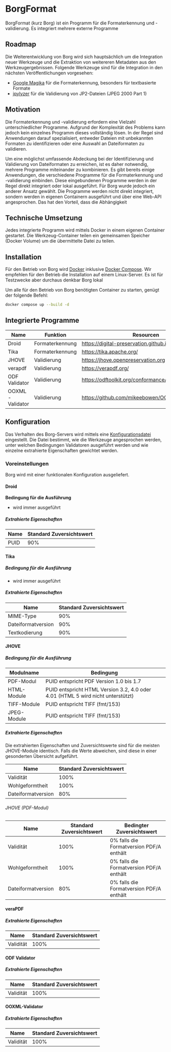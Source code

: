 # BorgFormat

BorgFormat (kurz Borg) ist ein Programm für die Formaterkennung und -validierung. Es integriert mehrere externe Programme

## Roadmap

Die Weiterentwicklung von Borg wird sich hauptsächlich um die Integration neuer Werkzeuge und die Extraktion von weitereren Metadaten aus den Werkzeugergebnissen. Folgende Werkzeuge sind für die Integration in den nächsten Veröffentlichungen vorgesehen:

- [Google Magika](https://github.com/google/magika) für die Formaterkennung, besonders für textbasierte Formate
- [jpylyzer](https://github.com/openpreserve/jpylyzer) für die Validierung von JP2-Dateien (JPEG 2000 Part 1)

## Motivation

Die Formaterkennung und -validierung erfordern eine Vielzahl unterschiedlicher Programme. Aufgrund der Komplexität des Problems kann jedoch kein einzelnes Programm dieses vollständig lösen. In der Regel sind Anwendungen darauf spezialisiert, entweder Dateien mit unbekannten Formaten zu identifizieren oder eine Auswahl an Dateiformaten zu validieren.

Um eine möglichst umfassende Abdeckung bei der Identifizierung und Validierung von Dateiformaten zu erreichen, ist es daher notwendig, mehrere Programme miteinander zu kombinieren. Es gibt bereits einige Anwendungen, die verschiedene Programme für die Formaterkennung und -validierung einbinden. Diese eingebundenen Programme werden in der Regel direkt integriert oder lokal ausgeführt. Für Borg wurde jedoch ein anderer Ansatz gewählt. Die Programme werden nicht direkt integriert, sondern werden in eigenen Containern ausgeführt und über eine Web-API angesprochen. Das hat den Vorteil, dass die Abhängigkeit

## Technische Umsetzung

Jedes integrierte Programm wird mittels Docker in einem eigenen Container gestartet. Die Werkzeug-Container teilen ein gemeinsamen Speicher (Docker Volume) um die übermittelte Datei zu teilen.

## Installation

Für den Betrieb von Borg wird [Docker](https://docs.docker.com/) inklusive [Docker Compose](https://docs.docker.com/compose/). Wir empfehlen für den Betrieb die Installation auf einem Linux-Server. Es ist für Testzwecke aber durchaus denkbar Borg lokal

Um alle für den Betrieb von Borg benötigten Container zu starten, genügt der folgende Befehl:

```sh
docker compose up --build -d
```

## Integrierte Programme

| Name            | Funktion        | Resourcen                                            |
| --------------- | --------------- | ---------------------------------------------------- |
| Droid           | Formaterkennung | https://digital-preservation.github.io/droid/        |
| Tika            | Formaterkennung | https://tika.apache.org/                             |
| JHOVE           | Validierung     | https://jhove.openpreservation.org                   |
| verapdf         | Validierung     | https://verapdf.org/                                 |
| ODF Validator   | Validierung     | https://odftoolkit.org/conformance/ODFValidator.html |
| OOXML-Validator | Validierung     | https://github.com/mikeebowen/OOXML-Validator        |

## Konfiguration

Das Verhalten des Borg-Servers wird mittels eine [Konfigurationsdatei](server/config/server_config.yml) eingestellt. Die Datei bestimmt, wie die Werkzeuge angesprochen werden, unter welchen Bedingungen Validatoren ausgeführt werden und wie einzelne extrahierte Eigenschaften gewichtet werden.

### Voreinstellungen

Borg wird mit einer funktionalen Konfiguration ausgeliefert.

#### Droid

**Bedingung für die Ausführung**

- wird immer ausgeführt

##### Extrahierte Eigenschaften

| Name | Standard Zuversichtswert |
| ---- | ------------------------ |
| PUID | 90%                      |

#### Tika

##### Bedingung für die Ausführung

- wird immer ausgeführt

##### Extrahierte Eigenschaften

| Name               | Standard Zuversichtswert |
| ------------------ | ------------------------ |
| MIME-Type          | 90%                      |
| Dateiformatversion | 90%                      |
| Textkodierung      | 90%                      |

#### JHOVE

##### Bedingung für die Ausführung

| Modulname   | Bedingung                                                                       |
| ----------- | ------------------------------------------------------------------------------- |
| PDF-Modul   | PUID entspricht PDF Version 1.0 bis 1.7                                         |
| HTML-Module | PUID entspricht HTML Version 3.2, 4.0 oder 4.01 (HTML 5 wird nicht unterstützt) |
| TIFF-Module | PUID entspricht TIFF (fmt/153)                                                  |
| JPEG-Module | PUID entspricht TIFF (fmt/153)                                                  |

##### Extrahierte Eigenschaften

Die extrahierten Eigenschaften und Zuversichtswerte sind für die meisten JHOVE-Module identisch. Falls die Werte abweichen, sind diese in einer gesonderten Übersicht aufgeführt.

| Name               | Standard Zuversichtswert |
| ------------------ | ------------------------ |
| Validität          | 100%                     |
| Wohlgeformtheit    | 100%                     |
| Dateiformatversion | 80%                      |

###### JHOVE (PDF-Modul)

| Name               | Standard Zuversichtswert | Bedingter Zuversichtswert                |
| ------------------ | ------------------------ | ---------------------------------------- |
| Validität          | 100%                     | 0% falls die Formatversion PDF/A enthält |
| Wohlgeformtheit    | 100%                     | 0% falls die Formatversion PDF/A enthält |
| Dateiformatversion | 80%                      | 0% falls die Formatversion PDF/A enthält |

#### veraPDF

##### Extrahierte Eigenschaften

| Name      | Standard Zuversichtswert |
| --------- | ------------------------ |
| Validität | 100%                     |

#### ODF Validator

##### Extrahierte Eigenschaften

| Name      | Standard Zuversichtswert |
| --------- | ------------------------ |
| Validität | 100%                     |

#### OOXML-Validator

##### Extrahierte Eigenschaften

| Name      | Standard Zuversichtswert |
| --------- | ------------------------ |
| Validität | 100%                     |
